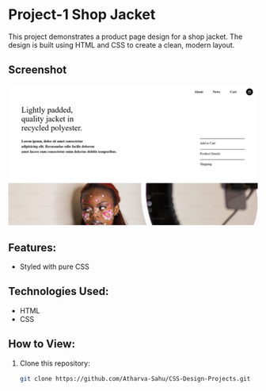 # Project-1 Shop Jacket

This project demonstrates a product page design for a shop jacket. The design is built using HTML and CSS to create a clean, modern layout.

## Screenshot
![Project Screenshot](./Project-1_Shop_Jacket.jpg)

## Features:

- Styled with pure CSS

## Technologies Used:
- HTML
- CSS

## How to View:
1. Clone this repository:
   ```bash
   git clone https://github.com/Atharva-Sahu/CSS-Design-Projects.git
